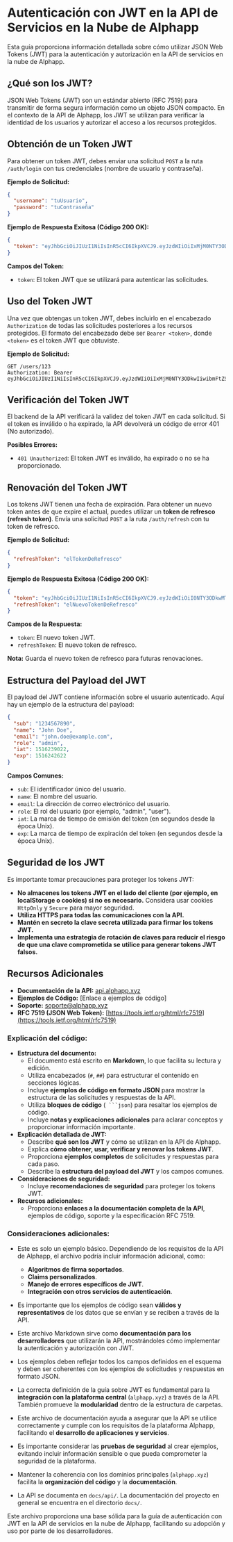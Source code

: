 # Autenticación con JWT en la API de Servicios en la Nube de Alphapp

Esta guía proporciona información detallada sobre cómo utilizar JSON Web Tokens (JWT) para la autenticación y autorización en la API de servicios en la nube de Alphapp.

## ¿Qué son los JWT?

JSON Web Tokens (JWT) son un estándar abierto (RFC 7519) para transmitir de forma segura información como un objeto JSON compacto. En el contexto de la API de Alphapp, los JWT se utilizan para verificar la identidad de los usuarios y autorizar el acceso a los recursos protegidos.

## Obtención de un Token JWT

Para obtener un token JWT, debes enviar una solicitud `POST` a la ruta `/auth/login` con tus credenciales (nombre de usuario y contraseña).

**Ejemplo de Solicitud:**

```json
{
  "username": "tuUsuario",
  "password": "tuContraseña"
}
```

**Ejemplo de Respuesta Exitosa (Código 200 OK):**

```json
{
  "token": "eyJhbGciOiJIUzI1NiIsInR5cCI6IkpXVCJ9.eyJzdWIiOiIxMjM0NTY3ODkwIiwibmFtZSI6IkpvaG4gRG9lIiwiaWF0IjoxNTE2MjM5MDIyfQ.SflKxwRJSMeKKF2QT4fwpMeJf36POk6yJV_adQssw5c"
}
```

**Campos del Token:**

*   `token`: El token JWT que se utilizará para autenticar las solicitudes.

## Uso del Token JWT

Una vez que obtengas un token JWT, debes incluirlo en el encabezado `Authorization` de todas las solicitudes posteriores a los recursos protegidos. El formato del encabezado debe ser `Bearer <token>`, donde `<token>` es el token JWT que obtuviste.

**Ejemplo de Solicitud:**

```
GET /users/123
Authorization: Bearer eyJhbGciOiJIUzI1NiIsInR5cCI6IkpXVCJ9.eyJzdWIiOiIxMjM0NTY3ODkwIiwibmFtZSI6IkpvaG4gRG9lIiwiaWF0IjoxNTE2MjM5MDIyfQ.SflKxwRJSMeKKF2QT4fwpMeJf36POk6yJV_adQssw5c
```

## Verificación del Token JWT

El backend de la API verificará la validez del token JWT en cada solicitud. Si el token es inválido o ha expirado, la API devolverá un código de error 401 (No autorizado).

**Posibles Errores:**

*   `401 Unauthorized`: El token JWT es inválido, ha expirado o no se ha proporcionado.

## Renovación del Token JWT

Los tokens JWT tienen una fecha de expiración. Para obtener un nuevo token antes de que expire el actual, puedes utilizar un **token de refresco (refresh token)**. Envía una solicitud `POST` a la ruta `/auth/refresh` con tu token de refresco.

**Ejemplo de Solicitud:**

```json
{
  "refreshToken": "elTokenDeRefresco"
}
```

**Ejemplo de Respuesta Exitosa (Código 200 OK):**

```json
{
  "token": "eyJhbGciOiJIUzI1NiIsInR5cCI6IkpXVCJ9.eyJzdWIiOiI0NTY3ODkwMTIzIiwibmFtZSI6IkFuYWxpYSBGaW5layIsImlhdCI6MTUxNjIzOTAyMn0.yfHwT6ZtXvJp7W1uhCjYKi49J9JLxwNbcZKLg6EuQvo",
  "refreshToken": "elNuevoTokenDeRefresco"
}
```

**Campos de la Respuesta:**

*   `token`: El nuevo token JWT.
*   `refreshToken`: El nuevo token de refresco.

**Nota:** Guarda el nuevo token de refresco para futuras renovaciones.

## Estructura del Payload del JWT

El payload del JWT contiene información sobre el usuario autenticado. Aquí hay un ejemplo de la estructura del payload:

```json
{
  "sub": "1234567890",
  "name": "John Doe",
  "email": "john.doe@example.com",
  "role": "admin",
  "iat": 1516239022,
  "exp": 1516242622
}
```

**Campos Comunes:**

*   `sub`: El identificador único del usuario.
*   `name`: El nombre del usuario.
*   `email`: La dirección de correo electrónico del usuario.
*   `role`: El rol del usuario (por ejemplo, "admin", "user").
*   `iat`: La marca de tiempo de emisión del token (en segundos desde la época Unix).
*   `exp`: La marca de tiempo de expiración del token (en segundos desde la época Unix).

## Seguridad de los JWT

Es importante tomar precauciones para proteger los tokens JWT:

*   **No almacenes los tokens JWT en el lado del cliente (por ejemplo, en localStorage o cookies) si no es necesario.** Considera usar cookies `HttpOnly` y `Secure` para mayor seguridad.
*   **Utiliza HTTPS para todas las comunicaciones con la API.**
*   **Mantén en secreto la clave secreta utilizada para firmar los tokens JWT.**
*   **Implementa una estrategia de rotación de claves para reducir el riesgo de que una clave comprometida se utilice para generar tokens JWT falsos.**

## Recursos Adicionales

*   **Documentación de la API:** [api.alphapp.xyz](https://api.alphapp.xyz)
*   **Ejemplos de Código:** [Enlace a ejemplos de código]
*   **Soporte:** [soporte@alphapp.xyz](mailto:soporte@alphapp.xyz)
*   **RFC 7519 (JSON Web Token):** [https://tools.ietf.org/html/rfc7519](https://tools.ietf.org/html/rfc7519)


### Explicación del código:

*   **Estructura del documento:**
    *   El documento está escrito en **Markdown**, lo que facilita su lectura y edición.
    *   Utiliza encabezados (`#`, `##`) para estructurar el contenido en secciones lógicas.
    *   Incluye **ejemplos de código en formato JSON** para mostrar la estructura de las solicitudes y respuestas de la API.
    *   Utiliza **bloques de código** (` ```json`) para resaltar los ejemplos de código.
    *   Incluye **notas y explicaciones adicionales** para aclarar conceptos y proporcionar información importante.
*   **Explicación detallada de JWT:**
    *   Describe **qué son los JWT** y cómo se utilizan en la API de Alphapp.
    *   Explica **cómo obtener, usar, verificar y renovar los tokens JWT**.
    *   Proporciona **ejemplos completos** de solicitudes y respuestas para cada paso.
    *   Describe la **estructura del payload del JWT** y los campos comunes.
*   **Consideraciones de seguridad:**
    *   Incluye **recomendaciones de seguridad** para proteger los tokens JWT.
*   **Recursos adicionales:**
    *   Proporciona **enlaces a la documentación completa de la API**, ejemplos de código, soporte y la especificación RFC 7519.

### Consideraciones adicionales:

*   Este es solo un ejemplo básico. Dependiendo de los requisitos de la API de Alphapp, el archivo podría incluir información adicional, como:
    *   **Algoritmos de firma soportados**.
    *   **Claims personalizados**.
    *   **Manejo de errores específicos de JWT**.
    *   **Integración con otros servicios de autenticación**.

*   Es importante que los ejemplos de código sean **válidos y representativos** de los datos que se envían y se reciben a través de la API.
*   Este archivo Markdown sirve como **documentación para los desarrolladores** que utilizarán la API, mostrándoles cómo implementar la autenticación y autorización con JWT.
*   Los ejemplos deben reflejar todos los campos definidos en el esquema y deben ser coherentes con los ejemplos de solicitudes y respuestas en formato JSON.
*   La correcta definición de la guía sobre JWT es fundamental para la **integración con la plataforma central** (`alphapp.xyz`) a través de la API. También promueve la **modularidad** dentro de la estructura de carpetas.
*   Este archivo de documentación ayuda a asegurar que la API se utilice correctamente y cumple con los requisitos de la plataforma Alphapp, facilitando el **desarrollo de aplicaciones y servicios**.
*   Es importante considerar las **pruebas de seguridad** al crear ejemplos, evitando incluir información sensible o que pueda comprometer la seguridad de la plataforma.
*   Mantener la coherencia con los dominios principales (`alphapp.xyz`) facilita la **organización del código** y la **documentación**.
*   La API se documenta en `docs/api/`. La documentación del proyecto en general se encuentra en el directorio `docs/`.

Este archivo proporciona una base sólida para la guía de autenticación con JWT en la API de servicios en la nube de Alphapp, facilitando su adopción y uso por parte de los desarrolladores.

